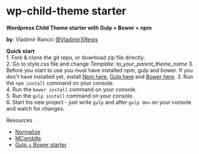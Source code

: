 
# wp-child-theme starter

**Wordpress Child Theme starter with Gulp + Bower + npm**

**by**: Vladimir Rancic [@VladimirXRegis](https://twitter.com/VladimirXRegis)

**Quick start**  
1\. Fork & clone the git repo, or download zip file directly.  
2. Go to style.css file and change *Template: to_your_parent_theme_name*
3\. Before you start to use you must have installed npm, gulp and bower. If you don't have installed yet, install [Npm here](https://www.npmjs.com/get-npm), [Gulp here](https://github.com/gulpjs/gulp/blob/master/docs/getting-started.md) and [Bower here](http://bower.io/#install-bower). 3\. Run the `npm install` command on your console.  
4\. Run the `bower install` command on your console.  
5\. Run the `gulp install` command on your console.  
6\. Start his new project - just write `gulp` and after `gulp dev` on your console and watch for changes.  

Resources  
- [Normalize](http://necolas.github.io/normalize.css/)  
- [MCgriddle](https://github.com/jonsuh/mcgriddle)  
- [Gulp + Bower starter](https://github.com/Regis011/my_gulp_bower_bootstrap_starter)
